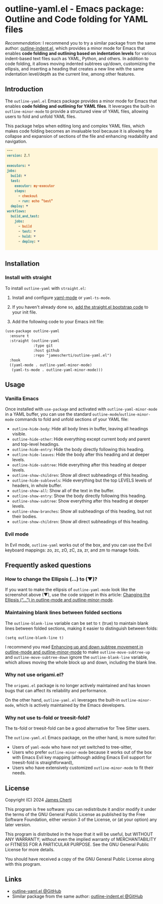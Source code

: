 # outline-yaml.el - Emacs package: Outline and Code folding for YAML files

_Recommendation:_ I recommend you to try a similar package from the same author: [outline-indent.el](https://github.com/jamescherti/outline-indent.el), which provides a minor mode for Emacs that enables **code folding and outlining based on indentation levels** for various indent-based text files such as YAML, Python, and others. In addition to code folding, it allows moving indented subtrees up/down, customizing the ellipsis, and inserting a heading that creates a new line with the same indentation level/depth as the current line, among other features.

## Introduction

The `outline-yaml.el` Emacs package provides a minor mode for Emacs that enables **code folding and outlining for YAML files**. It leverages the built-in `outline-minor-mode` to provide a structured view of YAML files, allowing users to fold and unfold YAML files.

This package helps when editing long and complex YAML files, which makes code folding becomes an invaluable tool because it is allowing the collapse and expansion of sections of the file and enhancing readability and navigation.

![](https://raw.githubusercontent.com/jamescherti/outline-yaml.el/main/.screenshot.png)

## Installation

### Install with straight

To install `outline-yaml` with `straight.el`:

1. Install and configure [yaml-mode](https://github.com/yoshiki/yaml-mode) or `yaml-ts-mode`.

2. If you haven't already done so, [add the straight.el bootstrap code](https://github.com/radian-software/straight.el?tab=readme-ov-file#getting-started) to your init file.

2. Add the following code to your Emacs init file:
```
(use-package outline-yaml
  :ensure t
  :straight (outline-yaml
             :type git
             :host github
             :repo "jamescherti/outline-yaml.el")
  :hook
  ((yaml-mode . outline-yaml-minor-mode)
   (yaml-ts-mode . outline-yaml-minor-mode)))
```

## Usage

### Vanilla Emacs

Once installed with `use-package` and activated with `outline-yaml-minor-mode` in a YAML buffer, you can use the standard `outline-mode`/`outline-minor-mode` commands to fold and unfold sections of your YAML file:
- `outline-hide-body`: Hide all body lines in buffer, leaving all headings visible.
- `outline-hide-other`: Hide everything except current body and parent and top-level headings.
- `outline-hide-entry`: Hide the body directly following this heading.
- `outline-hide-leaves`: Hide the body after this heading and at deeper levels.
- `outline-hide-subtree`: Hide everything after this heading at deeper levels.
- `outline-show-children`: Show all direct subheadings of this heading.
- `outline-hide-sublevels`: Hide everything but the top LEVELS levels of headers, in whole buffer.
- `outline-show-all`: Show all of the text in the buffer.
- `outline-show-entry`: Show the body directly following this heading.
- `outline-show-subtree`: Show everything after this heading at deeper levels.
- `outline-show-branches`: Show all subheadings of this heading, but not their bodies.
- `outline-show-children`: Show all direct subheadings of this heading.

### Evil mode

In Evil mode, `outline-yaml` works out of the box, and you can use the Evil keyboard mappings: zo, zc, zO, zC, za, zr, and zm to manage folds.

## Frequently asked questions

### How to change the Ellipsis (...) to (▼)?

If you want to make the ellipsis of `outline-yaml-mode` look like the screenshot above (▼), use the code snippet in this article: [Changing the Ellipsis (“…”) in outline-mode and outline-minor-mode](https://www.jamescherti.com/emacs-customize-ellipsis-outline-minor-mode/).

### Maintaining blank lines between folded sections

The `outline-blank-line` variable can be set to `t` (true) to maintain blank lines between folded sections, making it easier to distinguish between folds:

```
(setq outline-blank-line t)
```

I recommend you read [Enhancing up and down subtree movement in outline-mode and outline-minor-mode](https://www.jamescherti.com/outline-mode-enhance-move-subtree-up-down/) to make `outline-move-subtree-up` and `outline-move-subtree-down` ignore the `outline-blank-line` variable, which allows moving the whole block up and down, including the blank line.

### Why not use origami.el?

The `origami.el` package is no longer actively maintained and has known bugs that can affect its reliability and performance.

On the other hand, `outline-yaml.el` leverages the built-in `outline-minor-mode`, which is actively maintained by the Emacs developers.

### Why not use ts-fold or treesit-fold?

The ts-fold or treesit-fold can be a good alternative for Tree Sitter users.

The `outline-yaml.el` Emacs package, on the other hand, is more suited for:
- Users of `yaml-mode` who have not yet switched to tree-sitter,
- Users who prefer `outline-minor-mode` because it works out of the box with Emacs Evil key mapping (although adding Emacs Evil support for treesit-fold is straightforward),
- Users who have extensively customized `outline-minor-mode` to fit their needs.

## License

Copyright (C) 2024 [James Cherti](https://www.jamescherti.com)

This program is free software: you can redistribute it and/or modify it under the terms of the GNU General Public License as published by the Free Software Foundation, either version 3 of the License, or (at your option) any later version.

This program is distributed in the hope that it will be useful, but WITHOUT ANY WARRANTY; without even the implied warranty of MERCHANTABILITY or FITNESS FOR A PARTICULAR PURPOSE. See the GNU General Public License for more details.

You should have received a copy of the GNU General Public License along with this program.

## Links

- [outline-yaml.el @GitHub](https://github.com/jamescherti/outline-yaml.el)
- Similar package from the same author: [outline-indent.el @GitHub](https://github.com/jamescherti/outline-indent.el)
